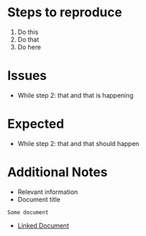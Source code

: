 Steps to reproduce
==================
1. Do this
2. Do that
3. Do here

Issues
======
* While step 2: that and that is happening

Expected
========
* While step 2: that and that should happen

Additional Notes
================
* Relevant information
* Document title
```
Some document
```
* [Linked Document](http://LinkToDoc)